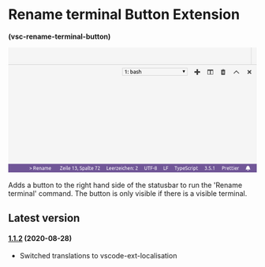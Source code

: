 # Rename terminal Button Extension

**(vsc-rename-terminal-button)**

![A screenshot showing the changes made by this extension](https://raw.githubusercontent.com/sketchbuch/vsc-rename-terminal-button/master/docs/images/screenshot.png '# Rename terminal Button Extension')

Adds a button to the right hand side of the statusbar to run the 'Rename terminal' command. The button is only visible if there is a visible terminal.

## Latest version

#### [1.1.2](https://github.com/sketchbuch/vsc-rename-terminal-button/compare/v1.1.1...v1.1.2) (2020-08-28)

- Switched translations to vscode-ext-localisation